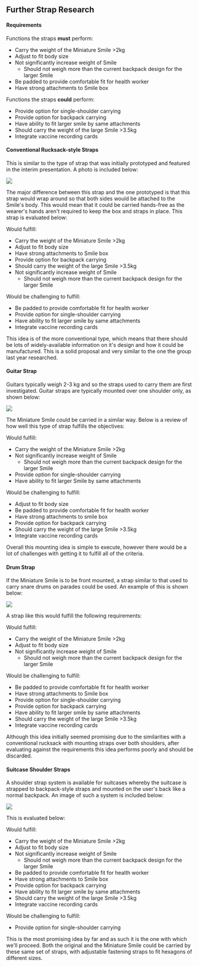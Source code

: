 ## Further Strap Research

#### Requirements

Functions the straps **must** perform:
* Carry the weight of the Miniature Smile >2kg
* Adjust to fit body size
* Not significantly increase weight of Smile
  * Should not weigh more than the current backpack design for the larger Smile
* Be padded to provide comfortable fit for health worker
* Have strong attachments to Smile box
  
Functions the straps **could** perform:
* Provide option for single-shoulder carrying
* Provide option for backpack carrying
* Have ability to fit larger smile by same attachments
* Should carry the weight of the large Smile >3.5kg
* Integrate vaccine recording cards

#### Conventional Rucksack-style Straps

This is similar to the type of strap that was initially prototyped and featured in the interim presentation. A photo is included below:

![](https://github.com/Technology-for-the-Poorest-Billion/2024-ideabatic-smirk/blob/main/www/Photos/IMG_3840.jpeg)

The major difference between this strap and the one prototyped is that this strap would wrap around so that both sides would be attached to the Smile's body. This would mean that it could be carried hands-free as the wearer's hands aren't required to keep the box and straps in place. This strap is evaluated below:

Would fulfill:
* Carry the weight of the Miniature Smile >2kg
* Adjust to fit body size
* Have strong attachments to Smile box
* Provide option for backpack carrying
* Should carry the weight of the large Smile >3.5kg
* Not significantly increase weight of Smile
  * Should not weigh more than the current backpack design for the larger Smile

Would be challenging to fulfill:

* Be padded to provide comfortable fit for health worker
* Provide option for single-shoulder carrying
* Have ability to fit larger smile by same attachments
* Integrate vaccine recording cards

This idea is of the more conventional type, which means that there should be lots of widely-available information on it's design and how it could be manufactured. This is a solid proposal and very similar to the one the group last year researched.


#### Guitar Strap

Guitars typically weigh 2-3 kg and so the straps used to carry them are first investigated. Guitar straps are typically mounted over one shoulder only, as shown below:

![](https://github.com/Technology-for-the-Poorest-Billion/2024-ideabatic-smirk/blob/main/www/Photos/ToBeDeleted.webp)

The Miniature Smile could be carried in a similar way. Below is a review of how well this type of strap fulfills the objectives:

Would fulfill:
* Carry the weight of the Miniature Smile >2kg
* Not significantly increase weight of Smile
  * Should not weigh more than the current backpack design for the larger Smile
* Provide option for single-shoulder carrying
* Have ability to fit larger Smile by same attachments

Would be challenging to fulfill:
* Adjust to fit body size
* Be padded to provide comfortable fit for health worker
* Have strong attachments to smile box
* Provide option for backpack carrying
* Should carry the weight of the large Smile >3.5kg
* Integrate vaccine recording cards

Overall this mounting idea is simple to execute, however there would be a lot of challenges with getting it to fulfill all of the criteria.


#### Drum Strap

If the Miniature Smile is to be front mounted, a strap similar to that used to carry snare drums on parades could be used. An example of this is shown below:

![](https://github.com/Technology-for-the-Poorest-Billion/2024-ideabatic-smirk/blob/main/www/Photos/ToBeDeleted2.avif)

A strap like this would fulfill the following requirements:

Would fulfill:
* Carry the weight of the Miniature Smile >2kg
* Adjust to fit body size
* Not significantly increase weight of Smile
  * Should not weigh more than the current backpack design for the larger Smile

Would be challenging to fulfill:
* Be padded to provide comfortable fit for health worker
* Have strong attachments to Smile box
* Provide option for single-shoulder carrying
* Provide option for backpack carrying
* Have ability to fit larger smile by same attachments
* Should carry the weight of the large Smile >3.5kg
* Integrate vaccine recording cards

Although this idea initially seemed promising due to the similarities with a conventional rucksack with mounting straps over both shoulders, after evaluating against the requirements this idea performs poorly and should be discarded.


#### Suitcase Shoulder Straps

A shoulder strap system is available for suitcases whereby the suitcase is strapped to backpack-style straps and mounted on the user's back like a normal backpack. An image of such a system is included below:

![](https://github.com/Technology-for-the-Poorest-Billion/2024-ideabatic-smirk/blob/main/www/Photos/ToBeDeleted3.jpg)

This is evaluated below:

Would fulfill:
* Carry the weight of the Miniature Smile >2kg
* Adjust to fit body size
* Not significantly increase weight of Smile
  * Should not weigh more than the current backpack design for the larger Smile
* Be padded to provide comfortable fit for health worker
* Have strong attachments to Smile box
* Provide option for backpack carrying
* Have ability to fit larger smile by same attachments
* Should carry the weight of the large Smile >3.5kg
* Integrate vaccine recording cards

Would be challenging to fulfill:
* Provide option for single-shoulder carrying

This is the most promising idea by far and as such it is the one with which we'll proceed. Both the original and the Miniature Smile could be carried by these same set of straps, with adjustable fastening straps to fit hexagons of different sizes.
